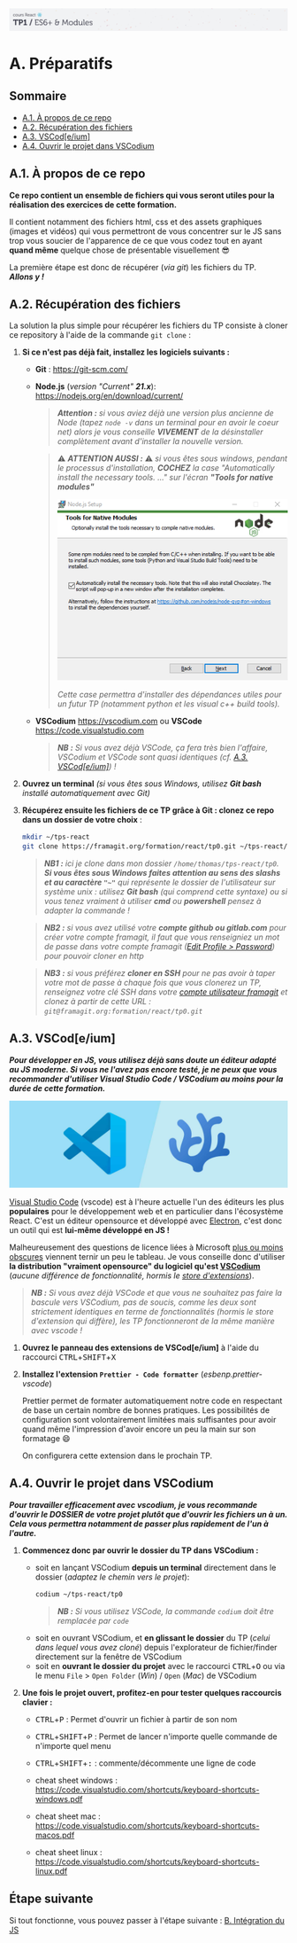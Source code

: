 <img src="images/readme/header-small.jpg" >

# A. Préparatifs <!-- omit in toc -->

## Sommaire <!-- omit in toc -->
- [A.1. À propos de ce repo](#a1-à-propos-de-ce-repo)
- [A.2. Récupération des fichiers](#a2-récupération-des-fichiers)
- [A.3. VSCod\[e/ium\]](#a3-vscodeium)
- [A.4. Ouvrir le projet dans VSCodium](#a4-ouvrir-le-projet-dans-vscodium)

## A.1. À propos de ce repo

**Ce repo contient un ensemble de fichiers qui vous seront utiles pour la réalisation des exercices de cette formation.**

Il contient notamment des fichiers html, css et des assets graphiques (images et vidéos) qui vous permettront de vous concentrer sur le JS sans trop vous soucier de l'apparence de ce que vous codez tout en ayant **quand même** quelque chose de présentable visuellement 😎

La première étape est donc de récupérer (_via git_) les fichiers du TP.<br>
_**Allons y !**_

## A.2. Récupération des fichiers

La solution la plus simple pour récupérer les fichiers du TP consiste à cloner ce repository à l'aide de la commande `git clone` :

1. **Si ce n'est pas déjà fait, installez les logiciels suivants :**
	- **Git** : https://git-scm.com/
	- **Node.js** (_version "Current" **21.x**_): https://nodejs.org/en/download/current/
		> _**Attention :** si vous aviez déjà une version plus ancienne de Node (tapez `node -v` dans un terminal pour en avoir le coeur net) alors je vous conseille **VIVEMENT** de la désinstaller complètement avant d'installer la nouvelle version._

		> ⚠️ _**ATTENTION AUSSI :**_ ⚠️ _si vous êtes sous windows, pendant le processus d'installation, **COCHEZ** la case _"Automatically install the necessary tools. ..."_ sur l'écran **"Tools for native modules"**_
		>
		> <img src="images/readme/node-install.png" >
		>
		> _Cette case permettra d'installer des dépendances utiles pour un futur TP (notamment python et les visual c++ build tools)._

	- **VSCodium** https://vscodium.com ou **VSCode** https://code.visualstudio.com
		> _**NB :** Si vous avez déjà VSCode, ça fera très bien l'affaire, VSCodium et VSCode sont quasi identiques (_cf. [A.3. VSCod[e/ium]](#a3-vscodeium)_) !_

2. **Ouvrez un terminal** *(si vous êtes sous Windows, utilisez **Git bash** installé automatiquement avec Git)*

3. **Récupérez ensuite les fichiers de ce TP grâce à Git : clonez ce repo dans un dossier de votre choix** :
	```bash
	mkdir ~/tps-react
	git clone https://framagit.org/formation/react/tp0.git ~/tps-react/tp0
	```
	> _**NB1 :** ici je clone dans mon dossier `/home/thomas/tps-react/tp0`. **Si vous êtes sous Windows faites attention au sens des slashs et au caractère `"~"`** qui représente le dossier de l'utilisateur sur système unix : utilisez **Git bash** (qui comprend cette syntaxe) ou si vous tenez vraiment à utiliser **cmd** ou **powershell** pensez à adapter la commande !_

	> _**NB2 :** si vous avez utilisé votre **compte github ou gitlab.com** pour créer votre compte framagit, il faut que vous renseigniez un mot de passe dans votre compte framagit ([Edit Profile &gt; Password](https://framagit.org/-/profile/password/edit)) pour pouvoir cloner en http_

	> _**NB3 :** si vous préférez **cloner en SSH** pour ne pas avoir à taper votre mot de passe à chaque fois que vous clonerez un TP, renseignez votre clé SSH dans votre [compte utilisateur framagit](https://framagit.org/-/profile/keys) et clonez à partir de cette URL : `git@framagit.org:formation/react/tp0.git`_

## A.3. VSCod\[e/ium\]

_**Pour développer en JS, vous utilisez déjà sans doute un éditeur adapté au JS moderne. Si vous ne l'avez pas encore testé, je ne peux que vous recommander d'utiliser Visual Studio Code / VSCodium au moins pour la durée de cette formation.**_

<img src="images/readme/vscode-ium.jpg" />

[Visual Studio Code](https://code.visualstudio.com/) (vscode) est à l'heure actuelle l'un des éditeurs les plus **populaires** pour le développement web et en particulier dans l'écosystème React. C'est un éditeur opensource et développé avec [Electron](https://electronjs.org/), c'est donc un outil qui est **lui-même développé en JS !**

Malheureusement des questions de licence liées à Microsoft [plus ou moins obscures](https://vscodium.com/#why) viennent ternir un peu le tableau. Je vous conseille donc d'utiliser **la distribution "vraiment opensource" du logiciel qu'est [VSCodium](https://vscodium.com/)** (_aucune différence de fonctionnalité, hormis le [store d'extensions](https://github.com/VSCodium/vscodium/blob/master/DOCS.md#extensions-marketplace)_).

> _**NB :** Si vous avez déjà VSCode et que vous ne souhaitez pas faire la bascule vers VSCodium, pas de soucis, comme les deux sont strictement identiques en terme de fonctionnalités (hormis le store d'extension qui diffère), les TP fonctionneront de la même manière avec vscode !_


1. **Ouvrez le panneau des extensions de VSCod\[e/ium\]** à l'aide du raccourci <kbd>CTRL</kbd>+<kbd>SHIFT</kbd>+<kbd>X</kbd>

1. **Installez l'extension `Prettier - Code formatter`** (_esbenp.prettier-vscode_)

	Prettier permet de formater automatiquement notre code en respectant de base un certain nombre de bonnes pratiques. Les possibilités de configuration sont volontairement limitées mais suffisantes pour avoir quand même l'impression d'avoir encore un peu la main sur son formatage 😄

	On configurera cette extension dans le prochain TP.

## A.4. Ouvrir le projet dans VSCodium

_**Pour travailler efficacement avec vscodium, je vous recommande d'ouvrir le DOSSIER de votre projet plutôt que d'ouvrir les fichiers un à un. Cela vous permettra notamment de passer plus rapidement de l'un à l'autre.**_

1. **Commencez donc par ouvrir le dossier du TP dans VSCodium :**
	- soit en lançant VSCodium **depuis un terminal** directement dans le dossier (*adaptez le chemin vers le projet*):
		```bash
		codium ~/tps-react/tp0
		```
		> _**NB :** Si vous utilisez VSCode, la commande `codium` doit être remplacée par `code`_
	- soit en ouvrant VSCodium, et **en glissant le dossier** du TP (_celui dans lequel vous avez cloné_) depuis l'explorateur de fichier/finder directement sur la fenêtre de VSCodium
	- soit en **ouvrant le dossier du projet** avec le raccourci <kbd>CTRL</kbd>+<kbd>O</kbd> ou via le menu `File` > `Open Folder` (_Win_) / `Open` (_Mac_) de VSCodium

2. **Une fois le projet ouvert, profitez-en pour tester quelques raccourcis clavier :**
	- <kbd>CTRL</kbd>+<kbd>P</kbd> : Permet d'ouvrir un fichier à partir de son nom
	- <kbd>CTRL</kbd>+<kbd>SHIFT</kbd>+<kbd>P</kbd> : Permet de lancer n'importe quelle commande de n'importe quel menu
	- <kbd>CTRL</kbd>+<kbd>SHIFT</kbd>+<kbd>:</kbd> : commente/décommente une ligne de code

	- cheat sheet windows : https://code.visualstudio.com/shortcuts/keyboard-shortcuts-windows.pdf
	- cheat sheet mac : https://code.visualstudio.com/shortcuts/keyboard-shortcuts-macos.pdf
	- cheat sheet linux : https://code.visualstudio.com/shortcuts/keyboard-shortcuts-linux.pdf

## Étape suivante <!-- omit in toc -->
Si tout fonctionne, vous pouvez passer à l'étape suivante : [B. Intégration du JS](B-integration.md)